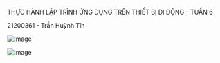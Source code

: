 THỰC HÀNH LẬP TRÌNH ỨNG DỤNG TRÊN THIẾT BỊ DI ĐỘNG - TUẦN 6

21200361 - Trần Huỳnh Tín

![image](https://github.com/user-attachments/assets/7c85c31e-b6bb-4873-91f8-ffef917c216f)

![image](https://github.com/user-attachments/assets/bd8eb837-a6c2-433d-a45e-8ac842e28ace)
